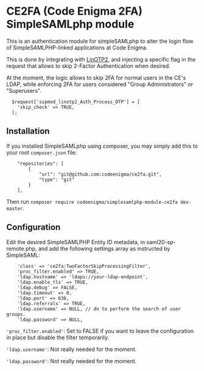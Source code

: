 # CE2FA (Code Enigma 2FA) SimpleSAMLphp module

This is an authentication module for simpleSAMLphp to alter the login flow
of SimpleSAMLPHP-linked applications at Code Enigma.

This is done by integrating with [LinOTP2](https://github.com/codeenigma/linotp2),
and injecting a specific flag in the request that allows to skip 2-Factor
Authentication when desired.

At the moment, the logic allows to skip 2FA for normal users in the CE's LDAP,
while enforcing 2FA for users considered "Group Administrators" or "Superusers".

```
  $request['sspmod_linotp2_Auth_Process_OTP'] = [
    'skip_check' => TRUE,
  ];
```

## Installation

If you installed SimpleSAMLphp using composer, you may simply add this to your root `composer.json` file:

```
    "repositories": [
        {
            "url": "git@github.com:codeenigma/ce2fa.git",
            "type": "git"
        }
    ],
```

Then run `composer require codeenigma/simplesamlphp-module-ce2fa dev-master`.

## Configuration

Edit the desired SimpleSAMLPHP Entity ID metadata, in saml20-sp-remote.php,
and add the following settings array as instructed by SimpleSAML:

```
    'class' => 'ce2fa:TwoFactorSkipProcessingFilter',
    'proc_filter.enabled' => TRUE,
    'ldap.hostname' => 'ldaps://your-ldap-endpoint',
    'ldap.enable_tls' => TRUE,
    'ldap.debug' => FALSE,
    'ldap.timeout' => 0,
    'ldap.port' => 636,
    'ldap.referrals' => TRUE,
    'ldap.username' => NULL, // dn to perform the search of user groups.
    'ldap.password' => NULL,
```

`'proc_filter.enabled'`: Set to FALSE if you want to leave the configuration
in place but disable the filter temporarily.

`'ldap.username'`: Not really needed for the moment.

`'ldap.password'`: Not really needed for the moment.

